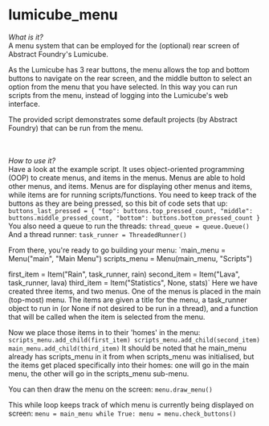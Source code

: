 # lumicube_menu

_What is it?_<br>
A menu system that can be employed for the (optional) rear screen of Abstract Foundry's Lumicube.

As the Lumicube has 3 rear buttons, the menu allows the top and bottom buttons to navigate on the rear screen, and the middle button to select an option from the menu that you have selected. In this way you can run scripts from the menu, instead of logging into the Lumicube's web interface.

The provided script demonstrates some default projects (by Abstract Foundry) that can be run from the menu.  

<br><br>
_How to use it?_<br>
Have a look at the example script.  It uses object-oriented programming (OOP) to create menus, and items in the menus.  Menus are able to hold other menus, and items. Menus are for displaying other menus and items, while items are for running scripts/functions.
You need to keep track of the buttons as they are being pressed, so this bit of code sets that up:
`buttons_last_pressed = {
	"top": buttons.top_pressed_count,
	"middle": buttons.middle_pressed_count,
	"bottom": buttons.bottom_pressed_count
}`
You also need a queue to run the threads:
`thread_queue = queue.Queue()`
And a thread runner:
`task_runner = ThreadedRunner()`

From there, you're ready to go building your menu:
`main_menu = Menu("main", "Main Menu")
scripts_menu = Menu(main_menu, "Scripts")

first_item = Item("Rain", task_runner, rain)
second_item = Item("Lava", task_runner, lava)
third_item = Item("Statistics", None, stats)`
Here we have created three items, and two menus. One of the menus is placed in the main (top-most) menu.
The items are given a title for the menu, a task_runner object to run in (or None if not desired to be run in a thread), and a function that will be called when the item is selected from the menu.

Now we place those items in to their 'homes' in the menu:
`scripts_menu.add_child(first_item)
scripts_menu.add_child(second_item)
main_menu.add_child(third_item)`
It should be noted that he main_menu already has scripts_menu in it from when scripts_menu was initialised, but the items get placed specifically into their homes: one will go in the main menu, the other will go in the scripts_menu sub-menu.

You can then draw the menu on the screen:
`menu.draw_menu()`

This while loop keeps track of which menu is currently being displayed on screen:
`menu = main_menu
while True:
	menu = menu.check_buttons()`
